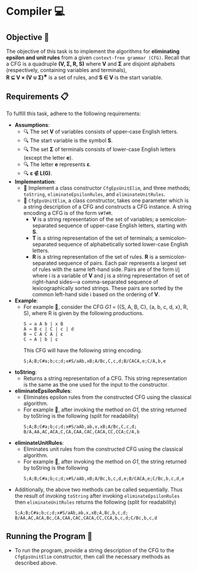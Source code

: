 # Compiler 💻

## Objective 🎯

The objective of this task is to implement the algorithms for **eliminating epsilon and unit rules** from a given `context-free grammar (CFG)`. Recall that a CFG is a quadruple **(V, Σ, R, S)** where **V** and **Σ** are disjoint alphabets (respectively, containing variables and terminals),<br>
**R ⊆ V × (V ∪ Σ)<sup>∗</sup>** is a set of rules, and **S ∈ V** is the start variable.

## Requirements 📋

To fulfill this task, adhere to the following requirements:
- **Assumptions**:
  - 🔍 The set **V** of variables consists of upper-case English letters.
  - 🔍 The start variable is the symbol **S**.
  - 🔍 The set **Σ** of terminals consists of lower-case English letters (except the letter **e**).
  - 🔍 The letter **e** represents **ε**.
  - 🔍 **ε ∉ L(G)**.
- **Implementation**:
  - 📌 Implement a class constructor `CfgEpsUnitElim`, and three methods; `toString`, `eliminateEpsilonRules`, and `eliminateUnitRules`.
  - 📌 `CfgEpsUnitElim`, a class constructor, takes one parameter which is a string description of a CFG and constructs a CFG instance. A string encoding a CFG is of the form `V#T#R`.
    - **V** is a string representation of the set of variables; a semicolon-separated sequence of upper-case English letters, starting with **S**.
    - **T** is a string representation of the set of terminals; a semicolon-separated sequence of alphabetically sorted lower-case English letters.
    - **R** is a string representation of the set of rules. **R** is a semicolon-separated sequence of pairs. Each pair represents a largest set of rules with the same left-hand side. Pairs are of the form i/j where i is a variable of **V** and j is a string representation of set of right-hand sides—a comma-separated sequence of lexicographically sorted strings. These pairs are sorted by the common left-hand side i based on the ordering of **V**.
- **Example**:
  - For example 🌟, consider the CFG _G1_ = ({S, A, B, C}, {a, b, c, d, x}, R, S), where R is given by the following productions.
    ```
    S → a A b | x B
    A → B c | C | c | d
    B → C A C A | ε
    C → A | b | ε
    ```
    This CFG will have the following string encoding.
    ```
    S;A;B;C#a;b;c;d;x#S/aAb,xB;A/Bc,C,c,d;B/CACA,e;C/A,b,e
    ```
- **toString**:
  - Returns a string representation of a CFG. This string representation is the same as the one used for the input to the constructor.
- **eliminateEpsilonRules**:
  - Eliminates epsilon rules from the constructed CFG using the classical algorithm.
  - For example 🌟, after invoking the method on _G1_, the string returned by toString is the following (split for readability)
    ```
    S;A;B;C#a;b;c;d;x#S/aAb,ab,x,xB;A/Bc,C,c,d;
    B/A,AA,AC,ACA,C,CA,CAA,CAC,CACA,CC,CCA;C/A,b
    ```
- **eliminateUnitRules**:
  - Eliminates unit rules from the constructed CFG using the classical algorithm.
  - For example 🌟, after invoking the method on _G1_, the string returned by toString is the following
    ```
    S;A;B;C#a;b;c;d;x#S/aAb,xB;A/Bc,b,c,d,e;B/CACA,e;C/Bc,b,c,d,e
    ```
- Additionally, the above two methods can be called sequentially. Thus the result of invoking `toString` after invoking `eliminateEpsilonRules` then `eliminateUnitRules` returns the following (split for readability)
  ```
  S;A;B;C#a;b;c;d;x#S/aAb,ab,x,xB;A,Bc,b,c,d;
  B/AA,AC,ACA,Bc,CA,CAA,CAC,CACA,CC,CCA,b,c,d;C/Bc,b,c,d
  ```

## Running the Program 🚀

- To run the program, provide a string description of the CFG to the `CfgEpsUnitElim` constructor, then call the necessary methods as described above.

